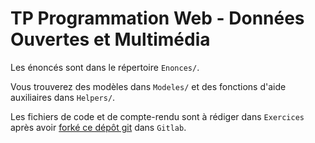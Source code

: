 # TP Programmation Web - Données Ouvertes et Multimédia

Les énoncés sont dans le répertoire `Enonces/`.

Vous trouverez des modèles dans `Modeles/` et des fonctions d'aide auxiliaires dans `Helpers/`.

Les fichiers de code et de compte-rendu sont à rédiger dans `Exercices` après avoir 
[forké ce dépôt git](https://docs.gitlab.com/ee/gitlab-basics/fork-project.html) dans `Gitlab`. 

